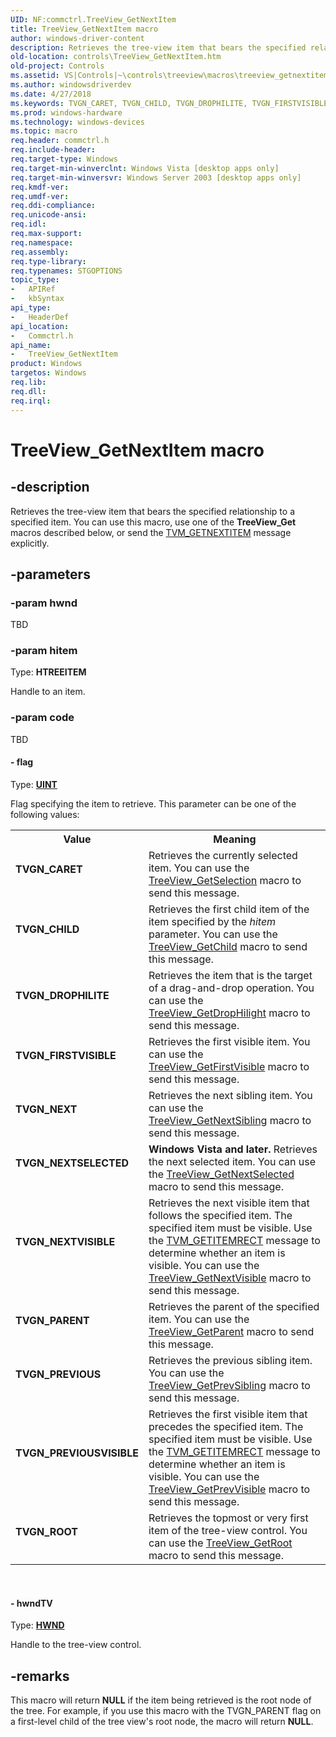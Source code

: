 ```yaml
---
UID: NF:commctrl.TreeView_GetNextItem
title: TreeView_GetNextItem macro
author: windows-driver-content
description: Retrieves the tree-view item that bears the specified relationship to a specified item. You can use this macro, use one of the TreeView_Get macros described below, or send the TVM_GETNEXTITEM message explicitly.
old-location: controls\TreeView_GetNextItem.htm
old-project: Controls
ms.assetid: VS|Controls|~\controls\treeview\macros\treeview_getnextitem.htm
ms.author: windowsdriverdev
ms.date: 4/27/2018
ms.keywords: TVGN_CARET, TVGN_CHILD, TVGN_DROPHILITE, TVGN_FIRSTVISIBLE, TVGN_NEXT, TVGN_NEXTSELECTED, TVGN_NEXTVISIBLE, TVGN_PARENT, TVGN_PREVIOUS, TVGN_PREVIOUSVISIBLE, TVGN_ROOT, TreeView_GetNextItem, TreeView_GetNextItem macro [Windows Controls], _win32_TreeView_GetNextItem, _win32_TreeView_GetNextItem_cpp, commctrl/TreeView_GetNextItem, controls.TreeView_GetNextItem, controls._win32_TreeView_GetNextItem
ms.prod: windows-hardware
ms.technology: windows-devices
ms.topic: macro
req.header: commctrl.h
req.include-header: 
req.target-type: Windows
req.target-min-winverclnt: Windows Vista [desktop apps only]
req.target-min-winversvr: Windows Server 2003 [desktop apps only]
req.kmdf-ver: 
req.umdf-ver: 
req.ddi-compliance: 
req.unicode-ansi: 
req.idl: 
req.max-support: 
req.namespace: 
req.assembly: 
req.type-library: 
req.typenames: STGOPTIONS
topic_type:
-	APIRef
-	kbSyntax
api_type:
-	HeaderDef
api_location:
-	Commctrl.h
api_name:
-	TreeView_GetNextItem
product: Windows
targetos: Windows
req.lib: 
req.dll: 
req.irql: 
---
```


# TreeView_GetNextItem macro


## -description


Retrieves the tree-view item that bears the specified relationship to a specified item. You can use this macro, use one of the 
			<b>TreeView_Get</b> macros described below, or send the <a href="https://msdn.microsoft.com/505c713c-7728-4119-bc0e-482fe7e73193">TVM_GETNEXTITEM</a> message explicitly. 


## -parameters




### -param hwnd

TBD


### -param hitem

Type: <b>HTREEITEM</b>

Handle to an item. 


### -param code

TBD






#### - flag

Type: <b><a href="https://msdn.microsoft.com/4553cafc-450e-4493-a4d4-cb6e2f274d46">UINT</a></b>

Flag specifying the item to retrieve. This parameter can be one of the following values: 

<table>
<tr>
<th>Value</th>
<th>Meaning</th>
</tr>
<tr>
<td width="40%"><a id="TVGN_CARET"></a><a id="tvgn_caret"></a><dl>
<dt><b>TVGN_CARET</b></dt>
</dl>
</td>
<td width="60%">
Retrieves the currently selected item. You can use the <a href="https://msdn.microsoft.com/938598b4-37ed-4197-bb0d-73c29f990f5d">TreeView_GetSelection</a> macro to send this message.

</td>
</tr>
<tr>
<td width="40%"><a id="TVGN_CHILD"></a><a id="tvgn_child"></a><dl>
<dt><b>TVGN_CHILD</b></dt>
</dl>
</td>
<td width="60%">
Retrieves the first child item of the item specified by the 
						<i>hitem</i> parameter. You can use the <a href="https://msdn.microsoft.com/49eb25c4-52b3-4b3a-ae2f-433af9adf0d4">TreeView_GetChild</a> macro to send this message.

</td>
</tr>
<tr>
<td width="40%"><a id="TVGN_DROPHILITE"></a><a id="tvgn_drophilite"></a><dl>
<dt><b>TVGN_DROPHILITE</b></dt>
</dl>
</td>
<td width="60%">
Retrieves the item that is the target of a drag-and-drop operation. You can use the <a href="https://msdn.microsoft.com/e8c9cc6d-c840-47d9-8890-539bc674ec77">TreeView_GetDropHilight</a> macro to send this message.

</td>
</tr>
<tr>
<td width="40%"><a id="TVGN_FIRSTVISIBLE"></a><a id="tvgn_firstvisible"></a><dl>
<dt><b>TVGN_FIRSTVISIBLE</b></dt>
</dl>
</td>
<td width="60%">
Retrieves the first visible item. You can use the <a href="https://msdn.microsoft.com/9da74062-e029-4c73-821f-829a0964afba">TreeView_GetFirstVisible</a> macro to send this message.

</td>
</tr>
<tr>
<td width="40%"><a id="TVGN_NEXT"></a><a id="tvgn_next"></a><dl>
<dt><b>TVGN_NEXT</b></dt>
</dl>
</td>
<td width="60%">
Retrieves the next sibling item. You can use the <a href="https://msdn.microsoft.com/1fe480ea-dcb5-4d08-8eec-996f78757fda">TreeView_GetNextSibling</a> macro to send this message.

</td>
</tr>
<tr>
<td width="40%"><a id="TVGN_NEXTSELECTED"></a><a id="tvgn_nextselected"></a><dl>
<dt><b>TVGN_NEXTSELECTED</b></dt>
</dl>
</td>
<td width="60%">
<b>Windows Vista and later.</b> Retrieves the next selected item. You can use the <a href="https://msdn.microsoft.com/62db774a-5ac5-49d1-a05b-c7c53944270a">TreeView_GetNextSelected</a> macro to send this message.

</td>
</tr>
<tr>
<td width="40%"><a id="TVGN_NEXTVISIBLE"></a><a id="tvgn_nextvisible"></a><dl>
<dt><b>TVGN_NEXTVISIBLE</b></dt>
</dl>
</td>
<td width="60%">
Retrieves the next visible item that follows the specified item. The specified item must be visible. Use the <a href="https://msdn.microsoft.com/f2d7d7b1-cfe7-4361-bd90-e3e99dbcd99c">TVM_GETITEMRECT</a> message to determine whether an item is visible. You can use the <a href="https://msdn.microsoft.com/7e21cd1b-d05e-4c62-9ec8-244a096f90f3">TreeView_GetNextVisible</a> macro to send this message.

</td>
</tr>
<tr>
<td width="40%"><a id="TVGN_PARENT"></a><a id="tvgn_parent"></a><dl>
<dt><b>TVGN_PARENT</b></dt>
</dl>
</td>
<td width="60%">
Retrieves the parent of the specified item. You can use the <a href="https://msdn.microsoft.com/a286e32f-d152-4cd9-b7fc-75d946378c34">TreeView_GetParent</a> macro to send this message.

</td>
</tr>
<tr>
<td width="40%"><a id="TVGN_PREVIOUS"></a><a id="tvgn_previous"></a><dl>
<dt><b>TVGN_PREVIOUS</b></dt>
</dl>
</td>
<td width="60%">
Retrieves the previous sibling item. You can use the <a href="https://msdn.microsoft.com/2f013ffb-43dd-460f-824a-36fb67639834">TreeView_GetPrevSibling</a> macro to send this message.

</td>
</tr>
<tr>
<td width="40%"><a id="TVGN_PREVIOUSVISIBLE"></a><a id="tvgn_previousvisible"></a><dl>
<dt><b>TVGN_PREVIOUSVISIBLE</b></dt>
</dl>
</td>
<td width="60%">
Retrieves the first visible item that precedes the specified item. The specified item must be visible. Use the <a href="https://msdn.microsoft.com/f2d7d7b1-cfe7-4361-bd90-e3e99dbcd99c">TVM_GETITEMRECT</a> message to determine whether an item is visible. You can use the <a href="https://msdn.microsoft.com/b9a4ad11-bd4a-48c6-9dbb-a92a3e410dc3">TreeView_GetPrevVisible</a> macro to send this message.

</td>
</tr>
<tr>
<td width="40%"><a id="TVGN_ROOT"></a><a id="tvgn_root"></a><dl>
<dt><b>TVGN_ROOT</b></dt>
</dl>
</td>
<td width="60%">
Retrieves the topmost or very first item of the tree-view control. You can use the <a href="https://msdn.microsoft.com/419dd3d8-06df-4d95-b589-00dfabc95f77">TreeView_GetRoot</a> macro to send this message. 

</td>
</tr>
</table>
 


#### - hwndTV

Type: <b><a href="https://msdn.microsoft.com/4553cafc-450e-4493-a4d4-cb6e2f274d46">HWND</a></b>

Handle to the tree-view control. 


## -remarks



This macro will return <b>NULL</b> if the item being retrieved is the root node of the tree. For example, if you use this macro with the TVGN_PARENT flag on a first-level child of the tree view's root node, the macro will return <b>NULL</b>.



